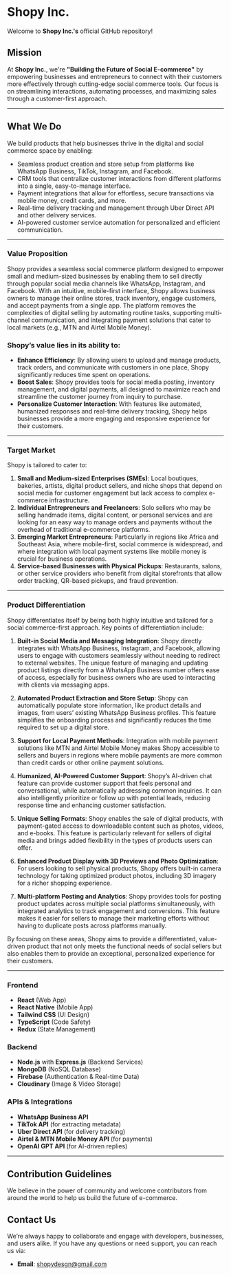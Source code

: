 # **Shopy Inc.**

Welcome to **Shopy Inc.'s** official GitHub repository!

## **Mission**
At **Shopy Inc.**, we're **"Building the Future of Social E-commerce"** by empowering businesses and entrepreneurs to connect with their customers more effectively through cutting-edge social commerce tools. Our focus is on streamlining interactions, automating processes, and maximizing sales through a customer-first approach.

---

## **What We Do**

We build products that help businesses thrive in the digital and social commerce space by enabling:
- Seamless product creation and store setup from platforms like WhatsApp Business, TikTok, Instagram, and Facebook.
- CRM tools that centralize customer interactions from different platforms into a single, easy-to-manage interface.
- Payment integrations that allow for effortless, secure transactions via mobile money, credit cards, and more.
- Real-time delivery tracking and management through Uber Direct API and other delivery services.
- AI-powered customer service automation for personalized and efficient communication.

---

### **Value Proposition**
Shopy provides a seamless social commerce platform designed to empower small and medium-sized businesses by enabling them to sell directly through popular social media channels like WhatsApp, Instagram, and Facebook. With an intuitive, mobile-first interface, Shopy allows business owners to manage their online stores, track inventory, engage customers, and accept payments from a single app. The platform removes the complexities of digital selling by automating routine tasks, supporting multi-channel communication, and integrating payment solutions that cater to local markets (e.g., MTN and Airtel Mobile Money).

### Shopy’s value lies in its ability to:
- **Enhance Efficiency**: By allowing users to upload and manage products, track orders, and communicate with customers in one place, Shopy significantly reduces time spent on operations.
- **Boost Sales**: Shopy provides tools for social media posting, inventory management, and digital payments, all designed to maximize reach and streamline the customer journey from inquiry to purchase.
- **Personalize Customer Interaction**: With features like automated, humanized responses and real-time delivery tracking, Shopy helps businesses provide a more engaging and responsive experience for their customers.

---

### **Target Market**
Shopy is tailored to cater to:
1. **Small and Medium-sized Enterprises (SMEs)**: Local boutiques, bakeries, artists, digital product sellers, and niche shops that depend on social media for customer engagement but lack access to complex e-commerce infrastructure.
2. **Individual Entrepreneurs and Freelancers**: Solo sellers who may be selling handmade items, digital content, or personal services and are looking for an easy way to manage orders and payments without the overhead of traditional e-commerce platforms.
3. **Emerging Market Entrepreneurs**: Particularly in regions like Africa and Southeast Asia, where mobile-first, social commerce is widespread, and where integration with local payment systems like mobile money is crucial for business operations.
4. **Service-based Businesses with Physical Pickups**: Restaurants, salons, or other service providers who benefit from digital storefronts that allow order tracking, QR-based pickups, and fraud prevention.

---

### **Product Differentiation**
Shopy differentiates itself by being both highly intuitive and tailored for a social commerce-first approach. Key points of differentiation include:

1. **Built-in Social Media and Messaging Integration**: Shopy directly integrates with WhatsApp Business, Instagram, and Facebook, allowing users to engage with customers seamlessly without needing to redirect to external websites. The unique feature of managing and updating product listings directly from a WhatsApp Business number offers ease of access, especially for business owners who are used to interacting with clients via messaging apps.

2. **Automated Product Extraction and Store Setup**: Shopy can automatically populate store information, like product details and images, from users’ existing WhatsApp Business profiles. This feature simplifies the onboarding process and significantly reduces the time required to set up a digital store.

3. **Support for Local Payment Methods**: Integration with mobile payment solutions like MTN and Airtel Mobile Money makes Shopy accessible to sellers and buyers in regions where mobile payments are more common than credit cards or other online payment solutions.

4. **Humanized, AI-Powered Customer Support**: Shopy’s AI-driven chat feature can provide customer support that feels personal and conversational, while automatically addressing common inquiries. It can also intelligently prioritize or follow up with potential leads, reducing response time and enhancing customer satisfaction.

5. **Unique Selling Formats**: Shopy enables the sale of digital products, with payment-gated access to downloadable content such as photos, videos, and e-books. This feature is particularly relevant for sellers of digital media and brings added flexibility in the types of products users can offer.

6. **Enhanced Product Display with 3D Previews and Photo Optimization**: For users looking to sell physical products, Shopy offers built-in camera technology for taking optimized product photos, including 3D imagery for a richer shopping experience.

7. **Multi-platform Posting and Analytics**: Shopy provides tools for posting product updates across multiple social platforms simultaneously, with integrated analytics to track engagement and conversions. This feature makes it easier for sellers to manage their marketing efforts without having to duplicate posts across platforms manually.

By focusing on these areas, Shopy aims to provide a differentiated, value-driven product that not only meets the functional needs of social sellers but also enables them to provide an exceptional, personalized experience for their customers.

---

### **Frontend**
- **React** (Web App)
- **React Native** (Mobile App)
- **Tailwind CSS** (UI Design)
- **TypeScript** (Code Safety)
- **Redux** (State Management)

### **Backend**
- **Node.js** with **Express.js** (Backend Services)
- **MongoDB** (NoSQL Database)
- **Firebase** (Authentication & Real-time Data)
- **Cloudinary** (Image & Video Storage)

### **APIs & Integrations**
- **WhatsApp Business API**
- **TikTok API** (for extracting metadata)
- **Uber Direct API** (for delivery tracking)
- **Airtel & MTN Mobile Money API** (for payments)
- **OpenAI GPT API** (for AI-driven replies)

---

## **Contribution Guidelines**

We believe in the power of community and welcome contributors from around the world to help us build the future of e-commerce.


## **Contact Us**

We’re always happy to collaborate and engage with developers, businesses, and users alike. If you have any questions or need support, you can reach us via:

- **Email**: [shopydesgn@gmail.com](mailto:shopydesgn@gmail.com)
